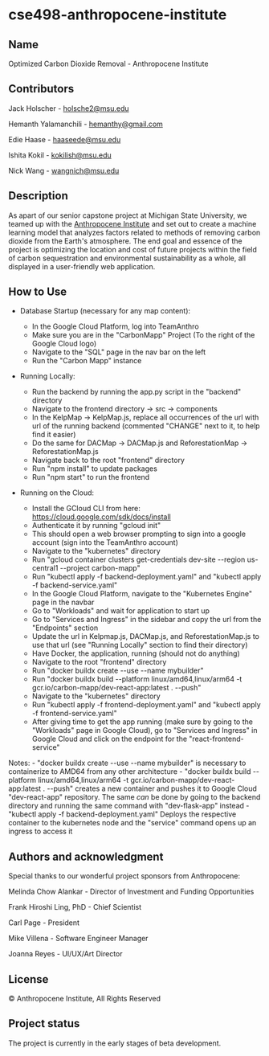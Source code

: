 # cse498-anthropocene-institute

## Name
Optimized Carbon Dioxide Removal - Anthropocene Institute

## Contributors
Jack Holscher - holsche2@msu.edu

Hemanth Yalamanchili - hemanthy@gmail.com

Edie Haase - haaseede@msu.edu

Ishita Kokil - kokilish@msu.edu

Nick Wang - wangnich@msu.edu

## Description
As apart of our senior capstone project at Michigan State University, we teamed up with the [Anthropocene Institute](https://anthropoceneinstitute.com) and set out to create a machine learning model that analyzes factors related to methods of removing carbon dioxide from the Earth's atmosphere. The end goal and essence of the project is optimizing the location and cost of future projects within the field of carbon sequestration and environmental sustainability as a whole, all displayed in a user-friendly web application.

## How to Use 

- Database Startup (necessary for any map content):
    - In the Google Cloud Platform, log into TeamAnthro
    - Make sure you are in the "CarbonMapp" Project (To the right of the Google Cloud logo)
    - Navigate to the "SQL" page in the nav bar on the left
    - Run the "Carbon Mapp" instance

- Running Locally:
    - Run the backend by running the app.py script in the "backend" directory
    - Navigate to the frontend directory -> src -> components
    - In the KelpMap -> KelpMap.js, replace all occurrences of the url with url of the running backend (commented "CHANGE" next to it, to help find it easier)
    - Do the same for DACMap -> DACMap.js and ReforestationMap -> ReforestationMap.js
    - Navigate back to the root "frontend" directory
    - Run "npm install" to update packages
    - Run "npm start" to run the frontend

- Running on the Cloud:
    - Install the GCloud CLI from here: https://cloud.google.com/sdk/docs/install
    - Authenticate it by running "gcloud init"
    - This should open a web browser prompting to sign into a google account (sign into the TeamAnthro account)
    - Navigate to the "kubernetes" directory
    - Run "gcloud container clusters get-credentials dev-site --region us-central1 --project carbon-mapp"
    - Run "kubectl apply -f backend-deployment.yaml" and "kubectl apply -f backend-service.yaml"
    - In the Google Cloud Platform, navigate to the "Kubernetes Engine" page in the navbar
    - Go to "Workloads" and wait for application to start up
    - Go to "Services and Ingress" in the sidebar and copy the url from the "Endpoints" section
    - Update the url in Kelpmap.js, DACMap.js, and ReforestationMap.js to use that url (see "Running Locally" section to find their directory)
    - Have Docker, the application, running (should not do anything)
    - Navigate to the root "frontend" directory
    - Run "docker buildx create --use --name mybuilder" 
    - Run "docker buildx build --platform linux/amd64,linux/arm64 -t gcr.io/carbon-mapp/dev-react-app:latest . --push" 
    - Navigate to the "kubernetes" directory
    - Run "kubectl apply -f frontend-deployment.yaml" and "kubectl apply -f frontend-service.yaml"
    - After giving time to get the app running (make sure by going to the "Workloads" page in Google Cloud), go to "Services and Ingress" in Google Cloud and click on the endpoint for the "react-frontend-service"

Notes:
    - "docker buildx create --use --name mybuilder" is necessary to containerize to AMD64 from any other architecture
    - "docker buildx build --platform linux/amd64,linux/arm64 -t gcr.io/carbon-mapp/dev-react-app:latest . --push" creates a new container and pushes it to Google Cloud "dev-react-app" repository. The same *can* be done by going to the backend directory and running the same command with "dev-flask-app" instead
    - "kubectl apply -f backend-deployment.yaml" Deploys the respective container to the kubernetes node and the "service" command opens up an ingress to access it


## Authors and acknowledgment
Special thanks to our wonderful project sponsors from Anthropocene:

Melinda Chow Alankar - Director of Investment and Funding Opportunities

Frank Hiroshi Ling, PhD - Chief Scientist

Carl Page - President

Mike Villena - Software Engineer Manager

Joanna Reyes - UI/UX/Art Director

## License
&copy; Anthropocene Institute, All Rights Reserved

## Project status
The project is currently in the early stages of beta development.
